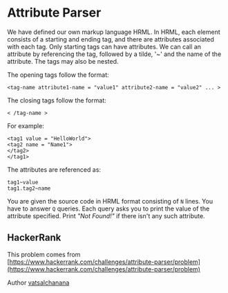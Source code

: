 # Attribute Parser

We have defined our own markup language HRML. In HRML, each element consists of a starting and ending tag, and there are attributes associated with each tag. Only starting tags can have attributes. We can call an attribute by referencing the tag, followed by a tilde, '~' and the name of the attribute. The tags may also be nested.

The opening tags follow the format:

```
<tag-name attribute1-name = "value1" attribute2-name = "value2" ... >
```

The closing tags follow the format:

```
< /tag-name >
```

For example:

```
<tag1 value = "HelloWorld">
<tag2 name = "Name1">
</tag2>
</tag1>
```

The attributes are referenced as:

```
tag1~value  
tag1.tag2~name
```

You are given the source code in HRML format consisting of `N` lines. You have to answer `Q` queries. Each query asks you to print the value of the attribute specified. Print *"Not Found!"* if there isn't any such attribute.

## HackerRank

This problem comes from [https://www.hackerrank.com/challenges/attribute-parser/problem](https://www.hackerrank.com/challenges/attribute-parser/problem)

Author [vatsalchanana](https://www.hackerrank.com/vatsalchanana)